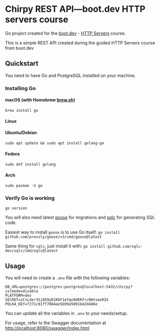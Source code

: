 # Chirpy REST API—boot.dev HTTP servers course

Go project created for
the [boot.dev](https://boot.dev) - [HTTP Servers](https://www.boot.dev/lessons/50f37da8-72c0-4860-a7d1-17e4bda5c243)
course.

This is a simple REST API created during the guided HTTP Servers course from boot.dev

## Quickstart

You need to have Go and PostgreSQL installed on your machine.

### Installing Go

#### macOS (with Homebrew [brew.sh](https://brew.sh/))

```
brew install go
```

#### Linux

#### Ubuntu/Debian

```
sudo apt update && sudo apt install golang-go
```

#### Fedora

```
sudo dnf install golang
```

#### Arch

```
sudo pacman -S go
```

### Verify Go is working

```
go version
```

You will also need latest [goose](https://github.com/pressly/goose) for migrations
and [sqlc](https://github.com/sqlc-dev/sqlc) for
generating SQL code.

Easiest way to install `goose` is to use Go itself: `go install github.com/pressly/goose/v3/cmd/goose@latest`

Same thing for `sqlc`, just install it with: `go install github.com/sqlc-dev/sqlc/cmd/sqlc@latest`

## Usage

You will need to create a `.env` file with the following variables:

```dotenv
DB_URL=postgres://postgres:postgres@localhost:5432/chirpy?sslmode=disable
PLATFORM=dev
SECRET=zC+Lder3Sj859yD1K6F1eYqo9dKRf+/0HtsmxRIX
POLKA_KEY=f271c81ff7084ee5b99a5091b42d486e
```

You can update all the variables in `.env` to your needs/setup.

For usage, refer to the Swagger documentation
at [http://localhost:8080/swagger/index.html](http://localhost:8080/swagger/index.html)